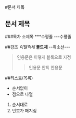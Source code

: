 #문서 제목
## 문서 제목
###목차 소제목
***수평줄
---수평줄

##강조
*이텔릭체*
**볼드체**
--취소선---

>인용문은 이렇게 블록으로 지정
>>인용문 안의 인용문

##리스트(목록)
* 순서없이
* 점으로 나열

1. 순서대로
2. 번호가 매겨짐
